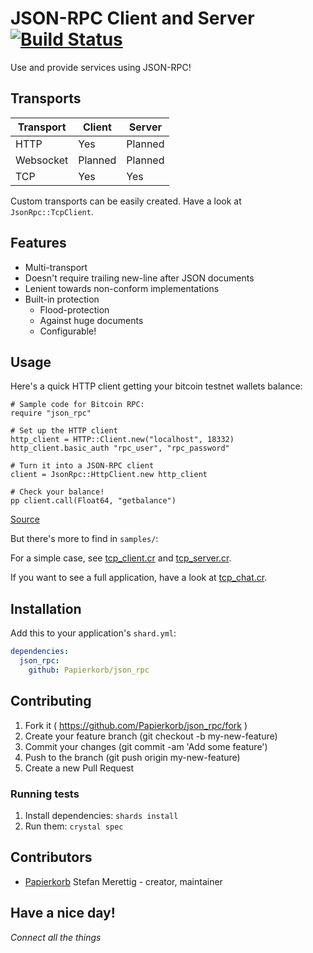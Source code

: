 # JSON-RPC Client and Server [![Build Status](https://travis-ci.org/Papierkorb/json_rpc.svg?branch=master)](https://travis-ci.org/Papierkorb/json_rpc)

Use and provide services using JSON-RPC!

## Transports

| Transport | Client  | Server  |
|-----------|---------|---------|
| HTTP      | Yes     | Planned |
| Websocket | Planned | Planned |
| TCP       | Yes     | Yes     |

Custom transports can be easily created.  Have a look at `JsonRpc::TcpClient`.

## Features

* Multi-transport
* Doesn't require trailing new-line after JSON documents
* Lenient towards non-conform implementations
* Built-in protection
  * Flood-protection
  * Against huge documents
  * Configurable!

## Usage

Here's a quick HTTP client getting your bitcoin testnet wallets balance:

```crystal
# Sample code for Bitcoin RPC:
require "json_rpc"

# Set up the HTTP client
http_client = HTTP::Client.new("localhost", 18332)
http_client.basic_auth "rpc_user", "rpc_password"

# Turn it into a JSON-RPC client
client = JsonRpc::HttpClient.new http_client

# Check your balance!
pp client.call(Float64, "getbalance")
```

[Source](https://github.com/Papierkorb/json_rpc/tree/master/samples/http_client.cr)

But there's more to find in `samples/`:

For a simple case, see
[tcp_client.cr](https://github.com/Papierkorb/json_rpc/tree/master/samples/tcp_client.cr)
and
[tcp_server.cr](https://github.com/Papierkorb/json_rpc/tree/master/samples/tcp_server.cr).

If you want to see a full application, have a look at
[tcp_chat.cr](https://github.com/Papierkorb/json_rpc/tree/master/samples/tcp_chat.cr).

## Installation

Add this to your application's `shard.yml`:

```yaml
dependencies:
  json_rpc:
    github: Papierkorb/json_rpc
```

## Contributing

1. Fork it ( https://github.com/Papierkorb/json_rpc/fork )
2. Create your feature branch (git checkout -b my-new-feature)
3. Commit your changes (git commit -am 'Add some feature')
4. Push to the branch (git push origin my-new-feature)
5. Create a new Pull Request

### Running tests

1. Install dependencies: `shards install`
2. Run them: `crystal spec`

## Contributors

- [Papierkorb](https://github.com/Papierkorb) Stefan Merettig - creator, maintainer

## Have a nice day!

*Connect all the things*
